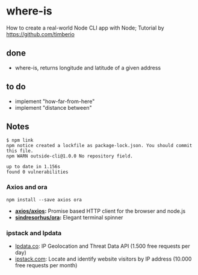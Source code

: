 # where-is
How to create a real-world Node CLI app with Node; Tutorial by https://github.com/timberio

## done

- where-is, returns longitude and latitude of a given address

## to do

- implement "how-far-from-here"
- implement "distance between"


## Notes


    $ npm link
    npm notice created a lockfile as package-lock.json. You should commit this file.
    npm WARN outside-cli@1.0.0 No repository field.

    up to date in 1.156s
    found 0 vulnerabilities

### Axios and ora

	npm install --save axios ora
		
- **<a href='https://github.com/axios/axios' target='_new'>axios/axios</a>:** Promise based HTTP client for the browser and node.js
- **<a href='https://github.com/sindresorhus/ora' target='_new'>sindresorhus/ora</a>:** Elegant terminal spinner

### ipstack and Ipdata 
- <a href='https://ipdata.co/index.html' target='_new'>Ipdata.co</a>: IP Geolocation and Threat Data API 
(1.500 free requests per day)
- <a href='https://ipstack.com/' target='_new'>ipstack.com</a>: Locate and identify website visitors by IP address 
(10.000 free requests per month)
